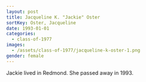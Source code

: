 ```yaml
---
layout: post
title: Jacqueline K. "Jackie" Oster
sortKey: Oster, Jacqueline
date: 1993-01-01
categories:
  - class-of-1977
images:
  - /assets/class-of-1977/jacqueline-k-oster-1.png
gender: female
---
```


Jackie lived in Redmond. She passed away in 1993.
